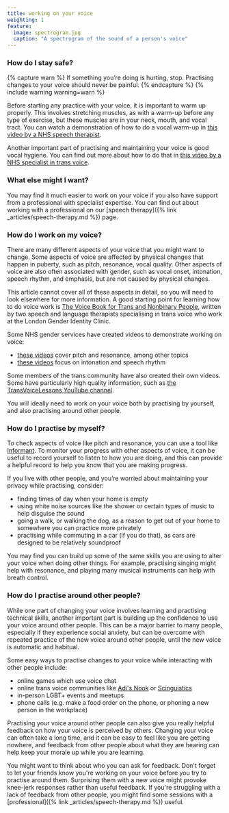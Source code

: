```yaml
---
title: working on your voice
weighting: 1
feature:
  image: spectrogram.jpg
  caption: "A spectrogram of the sound of a person's voice"
---
```


### How do I stay safe?

{% capture warn %}
If something you’re doing is hurting, stop. Practising changes to your voice should never be painful. 
{% endcapture %}
{% include warning warning=warn %}

Before starting any practice with your voice, it is important to warm up properly. This involves stretching muscles, as with a warm-up before any type of exercise, but these muscles are in your neck, mouth, and vocal tract. You can watch a demonstration of how to do a vocal warm-up in [this video by a NHS speech therapist](https://www.youtube.com/watch?v=cEzmN_ux8pY).

Another important part of practising and maintaining your voice is good vocal hygiene. You can find out more about how to do that in [this video by a NHS specialist in trans voice](https://www.youtube.com/watch?v=mgLagCD2EOA&list=PLnhF6aFSY3hWneHjboMgpDi8fesMOZJDS&index=4).

### What else might I want?

You may find it much easier to work on your voice if you also have support from a professional with specialist expertise. You can find out about working with a professional on our [speech therapy]({% link _articles/speech-therapy.md %}) page.

### How do I work on my voice?

There are many different aspects of your voice that you might want to change. Some aspects of voice are affected by physical changes that happen in puberty, such as pitch, resonance, vocal quality. Other aspects of voice are also often associated with gender, such as vocal onset, intonation, speech rhythm, and emphasis, but are not caused by physical changes.

This article cannot cover all of these aspects in detail, so you will need to look elsewhere for more information. A good starting point for learning how to do voice work is [The Voice Book for Trans and Nonbinary People](https://uk.jkp.com/products/the-voice-book-for-trans-and-nonbinary-people), written by two speech and language therapists specialising in trans voice who work at the London Gender Identity Clinic.

Some NHS gender services have created videos to demonstrate working on voice:

- [these videos](https://www.youtube.com/playlist?list=PLnhF6aFSY3hWneHjboMgpDi8fesMOZJDS) cover pitch and resonance, among other topics
- [these videos](https://www.nottinghamshirehealthcare.nhs.uk/intonation-and-rhythm-exercises) focus on intonation and speech rhythm

Some members of the trans community have also created their own videos. Some have particularly high quality information, such as [the TransVoiceLessons YouTube channel](https://www.youtube.com/channel/UCBYlEnfAUbrYSwF0VujcmHA).

You will ideally need to work on your voice both by practising by yourself, and also practising around other people.

### How do I practise by myself?

To check aspects of voice like pitch and resonance, you can use a tool like [Informant](https://in-formant.app/). To monitor your progress with other aspects of voice, it can be useful to record yourself to listen to how you are doing, and this can provide a helpful record to help you know that you are making progress.

If you live with other people, and you’re worried about maintaining your privacy while practising, consider:

- finding times of day when your home is empty
- using white noise sources like the shower or certain types of music to help disguise the sound
- going a walk, or walking the dog, as a reason to get out of your home to somewhere you can practice more privately
- practising while commuting in a car (if you do that), as cars are designed to be relatively soundproof

You may find you can build up some of the same skills you are using to alter your voice when doing other things. For example, practising singing might help with resonance, and playing many musical instruments can help with breath control.

### How do I practise around other people?

While one part of changing your voice involves learning and practising technical skills, another important part is building up the confidence to use your voice around other people. This can be a major barrier to many people, especially if they experience social anxiety, but can be overcome with repeated practice of the new voice around other people, until the new voice is automatic and habitual.

Some easy ways to practise changes to your voice while interacting with other people include:

- online games which use voice chat
- online trans voice communities like [Adi's Nook](https://discord.gg/GSvbGGp2eR) or [Scinguistics](https://discord.gg/gWkSvURsKR)
- in-person LGBT+ events and meetups
- phone calls (e.g. make a food order on the phone, or phoning a new person in the workplace)

Practising your voice around other people can also give you really helpful feedback on how your voice is perceived by others. Changing your voice can often take a long time, and it can be easy to feel like you are getting nowhere, and feedback from other people about what they are hearing can help keep your morale up while you are learning. 

You might want to think about who you can ask for feedback. Don't forget to let your friends know you're working on your voice before you try to practise around them. Surprising them with a new voice might provoke knee-jerk responses rather than useful feedback. If you're struggling with a lack of feedback from other people, you might find some sessions with a [professional]({% link _articles/speech-therapy.md %}) useful.
